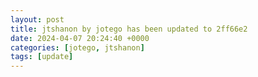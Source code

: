 ```yaml
---
layout: post
title: jtshanon by jotego has been updated to 2ff66e2
date: 2024-04-07 20:24:40 +0000
categories: [jotego, jtshanon]
tags: [update]
---
```


